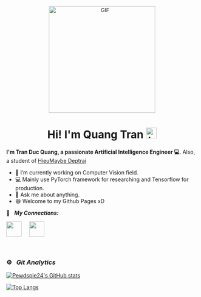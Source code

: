 <p align="center">
<img alt="GIF" src="https://github.com/pewdspie24/pewdspie24/blob/f38dfe7d7821d837a94cb4791cee6e3df8c6f282/AI-thumb.gif?raw=true" height="280" />
 <p/>
<h1 align="center"> Hi! I'm Quang Tran <img src="https://user-images.githubusercontent.com/1303154/88677602-1635ba80-d120-11ea-84d8-d263ba5fc3c0.gif" height="28" alt="hi"></h1>

**I'm Tran Duc Quang, a passionate Artificial Intelligence Engineer 💻**.
Also, a student of [HieuMaybe Deptrai](https://github.com/maybehieu)

<!-- TODO: Add last video link -->

- :seedling: I’m currently working on Computer Vision field.
- :computer: Mainly use PyTorch framework for researching and Tensorflow for production.
- :speech_balloon: Ask me about anything.
- 😄 Welcome to my Github Pages xD

🤝 &nbsp; ***My Connections:***

[<img width=40 src="https://cdn.iconscout.com/icon/free/png-256/linkedin-3691226-3073746.png" />](https://www.linkedin.com/in/quang-tran-2408/) &nbsp;&nbsp;&nbsp; [<img width=40 src="https://upload.wikimedia.org/wikipedia/commons/thumb/5/51/Facebook_f_logo_%282019%29.svg/2048px-Facebook_f_logo_%282019%29.svg.png" />](https://www.facebook.com/layor24/) 

<br>

### ⚙️ &nbsp; ***Git Analytics***

[![Pewdspie24's GitHub stats](https://github-readme-stats.vercel.app/api?username=pewdspie24&show_icons=true&theme=radical)](https://github.com/pewdspie24/)

[![Top Langs](https://github-readme-stats.vercel.app/api/top-langs/?username=pewdspie24&layout=compact&theme=radical)](https://github.com/pewdspie24/)
